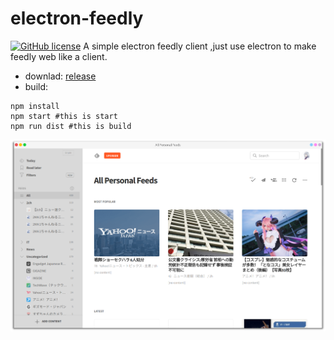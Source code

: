 # electron-feedly
[![GitHub license](https://img.shields.io/github/license/Asutorufa/electron-feedly)](https://github.com/Asutorufa/electron-feedly/blob/master/LICENSE)
A simple electron feedly client ,just use electron to make feedly web like a client.  
- downlad: [release](https://github.com/Asutorufa/electron-feedly/releases)  
- build:

```shell
npm install
npm start #this is start
npm run dist #this is build
```

![](https://raw.githubusercontent.com/Asutorufa/electron-feedly/master/proview2.png)
